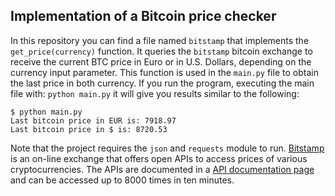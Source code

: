 ## Implementation of a Bitcoin price checker


In this repository you can find a file named ```bitstamp``` that implements the ```get_price(currency)``` function. It queries the ```bitstamp``` bitcoin exchange to receive the current BTC price in Euro or in U.S. Dollars, depending on the currency input parameter. This function is used in the ```main.py``` file to obtain the last price in both currency. If you run the program, executing the main file with: ```python main.py``` it will  give you results similar to the following: 

```
$ python main.py 
Last bitcoin price in EUR is: 7918.97
Last bitcoin price in $ is: 8720.53

```

Note that the project requires the ```json``` and ```requests``` module to run. [Bitstamp](www.bitstamp.com) is an on-line exchange that offers open APIs to access prices of various cryptocurrencies. The APIs are documented in a [API documentation page](https://www.bitstamp.net/api/) and can be accessed up to 8000 times in ten minutes. 

